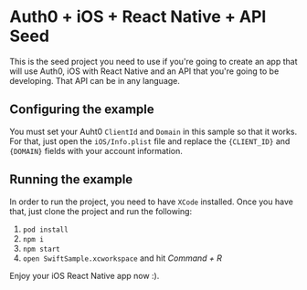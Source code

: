 # Auth0 + iOS + React Native + API Seed

This is the seed project you need to use if you're going to create an app that will use Auth0, iOS with React Native and an API that you're going to be developing. That API can be in any language.

## Configuring the example

You must set your Auht0 `ClientId` and `Domain` in this sample so that it works. For that, just open the `iOS/Info.plist` file and replace the `{CLIENT_ID}` and `{DOMAIN}` fields with your account information.

## Running the example

In order to run the project, you need to have `XCode` installed.
Once you have that, just clone the project and run the following:

1. `pod install`
1. `npm i`
1. `npm start`
1. `open SwiftSample.xcworkspace` and hit _Command + R_

Enjoy your iOS React Native app now :).

